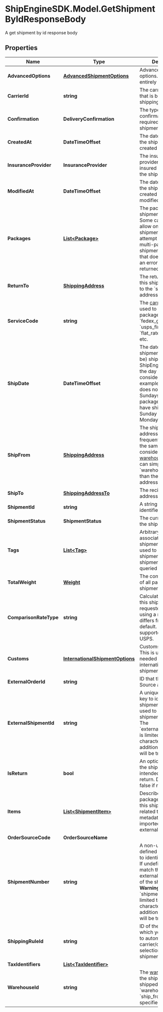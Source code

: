 # ShipEngineSDK.Model.GetShipmentByIdResponseBody
A get shipment by id response body

## Properties

Name | Type | Description | Notes
------------ | ------------- | ------------- | -------------
**AdvancedOptions** | [**AdvancedShipmentOptions**](AdvancedShipmentOptions.md) | Advanced shipment options.  These are entirely optional. | 
**CarrierId** | **string** | The carrier account that is billed for the shipping charges | 
**Confirmation** | **DeliveryConfirmation** | The type of delivery confirmation that is required for this shipment. | 
**CreatedAt** | **DateTimeOffset** | The date and time that the shipment was created in ShipEngine. | [readonly] 
**InsuranceProvider** | **InsuranceProvider** | The insurance provider to use for any insured packages in the shipment.  | 
**ModifiedAt** | **DateTimeOffset** | The date and time that the shipment was created or last modified. | [readonly] 
**Packages** | [**List&lt;Package&gt;**](Package.md) | The packages in the shipment.  &gt; **Note:** Some carriers only allow one package per shipment.  If you attempt to create a multi-package shipment for a carrier that doesn&#39;t allow it, an error will be returned.  | 
**ReturnTo** | [**ShippingAddress**](ShippingAddress.md) | The return address for this shipment.  Defaults to the &#x60;ship_from&#x60; address.  | 
**ServiceCode** | **string** | The [carrier service](https://www.shipengine.com/docs/shipping/use-a-carrier-service/) used to ship the package, such as &#x60;fedex_ground&#x60;, &#x60;usps_first_class_mail&#x60;, &#x60;flat_rate_envelope&#x60;, etc.  | 
**ShipDate** | **DateTimeOffset** | The date that the shipment was (or will be) shipped.  ShipEngine will take the day of week into consideration. For example, if the carrier does not operate on Sundays, then a package that would have shipped on Sunday will ship on Monday instead.  | 
**ShipFrom** | [**ShippingAddress**](ShippingAddress.md) | The shipment&#39;s origin address. If you frequently ship from the same location, consider [creating a warehouse](https://www.shipengine.com/docs/reference/create-warehouse/).  Then you can simply specify the &#x60;warehouse_id&#x60; rather than the complete address each time.  | 
**ShipTo** | [**ShippingAddressTo**](ShippingAddressTo.md) | The recipient&#39;s mailing address | 
**ShipmentId** | **string** | A string that uniquely identifies the shipment | [readonly] 
**ShipmentStatus** | **ShipmentStatus** | The current status of the shipment | [readonly] 
**Tags** | [**List&lt;Tag&gt;**](Tag.md) | Arbitrary tags associated with this shipment.  Tags can be used to categorize shipments, and shipments can be queried by their tags.  | [readonly] 
**TotalWeight** | [**Weight**](Weight.md) | The combined weight of all packages in the shipment | [readonly] 
**ComparisonRateType** | **string** | Calculate a rate for this shipment with the requested carrier using a ratecard that differs from the default.  Only supported for UPS and USPS. | [optional] 
**Customs** | [**InternationalShipmentOptions**](InternationalShipmentOptions.md) | Customs information.  This is usually only needed for international shipments.  | 
**ExternalOrderId** | **string** | ID that the Order Source assigned | [optional] 
**ExternalShipmentId** | **string** | A unique user-defined key to identify a shipment.  This can be used to retrieve the shipment.  &gt; **Warning:** The &#x60;external_shipment_id&#x60; is limited to 50 characters. Any additional characters will be truncated.  | [optional] 
**IsReturn** | **bool** | An optional indicator if the shipment is intended to be a return. Defaults to false if not provided.  | [optional] [default to false]
**Items** | [**List&lt;ShipmentItem&gt;**](ShipmentItem.md) | Describe the packages included in this shipment as related to potential metadata that was imported from external order sources  | [optional] 
**OrderSourceCode** | **OrderSourceName** |  | [optional] 
**ShipmentNumber** | **string** | A non-unique user-defined number used to identify a shipment.  If undefined, this will match the external_shipment_id of the shipment.  &gt; **Warning:** The &#x60;shipment_number&#x60; is limited to 50 characters. Any additional characters will be truncated.  | [optional] 
**ShippingRuleId** | **string** | ID of the shipping rule, which you want to use to automate carrier/carrier service selection for the shipment  | [optional] 
**TaxIdentifiers** | [**List&lt;TaxIdentifier&gt;**](TaxIdentifier.md) |  | [optional] 
**WarehouseId** | **string** | The [warehouse](https://www.shipengine.com/docs/shipping/ship-from-a-warehouse/) that the shipment is being shipped from.  Either &#x60;warehouse_id&#x60; or &#x60;ship_from&#x60; must be specified.  | 

